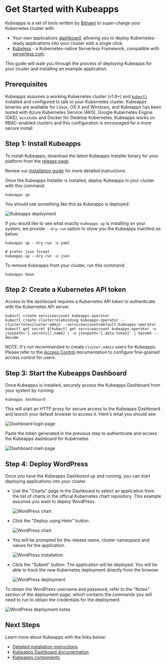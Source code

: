 # Get Started with Kubeapps

Kubeapps is a set of tools written by [Bitnami](https://bitnami.com) to super-charge your Kubernetes cluster with:

* Your own applications [dashboard](https://kubeapps.com/), allowing you to deploy Kubernetes-ready applications into your cluster with a single click.
* [Kubeless](http://kubeless.io/) - a Kubernetes-native Serverless Framework, compatible with [serverless.com](https://serverless.com).

This guide will walk you through the process of deploying Kubeapps for your cluster and installing an example application.

## Prerequisites

Kubeapps assumes a working Kubernetes cluster (v1.8+) and [`kubectl`](https://kubernetes.io/docs/tasks/tools/install-kubectl/) installed and configured to talk to your Kubernetes cluster. Kubeapps binaries are available for Linux, OS X and Windows, and Kubeapps has been tested with Azure Kubernetes Service (AKS), Google Kubernetes Engine (GKE), `minikube` and Docker for Desktop Kubernetes. Kubeapps works on RBAC-enabled clusters and this configuration is encouraged for a more secure install.

## Step 1: Install Kubeapps

To install Kubeapps, download the latest Kubeapps Installer binary for your platform from the [release page](https://github.com/kubeapps/kubeapps/releases).

Review our [installation guide](./install.md) for more detailed instructions.

Once the Kubeapps Installer is installed, deploy Kubeapps in your cluster with this command:

```
kubeapps up
```

You should see something like this as Kubeapps is deployed:

![Kubeapps deployment](../img/kubeapps-up.png)

If you would like to see what exactly `kubeapps up` is installing on your system, we provide `--dry-run` option to show you the Kubeapps manifest as below:

```
kubeapps up --dry-run -o yaml

# prefer json format
kubeapps up --dry-run -o json
```

To remove Kubeapps from your cluster, run this command:

```
kubeapps down
```

## Step 2: Create a Kubernetes API token

Access to the dashboard requires a Kubernetes API token to authenticate with the Kubernetes API server.

```
kubectl create serviceaccount kubeapps-operator
kubectl create clusterrolebinding kubeapps-operator --clusterrole=cluster-admin --serviceaccount=default:kubeapps-operator
kubectl get secret $(kubectl get serviceaccount kubeapps-operator -o jsonpath='{.secrets[].name}') -o jsonpath='{.data.token}' | base64 --decode
```

NOTE: It's not recommended to create `cluster-admin` users for Kubeapps. Please refer to the [Access Control](/docs/user/access-control.md) documentation to configure fine-grained access control for users.

## Step 3: Start the Kubeapps Dashboard

Once Kubeapps is installed, securely access the Kubeapps Dashboard from your system by running:

```
kubeapps dashboard
```

This will start an HTTP proxy for secure access to the Kubeapps Dashboard and launch your default browser to access it. Here's what you should see:

![Dashboard login page](../img/dashboard-login.png)

Paste the token generated in the previous step to authenticate and access the Kubeapps dashboard for Kubernetes.

![Dashboard main page](../img/dashboard-home.png)

## Step 4: Deploy WordPress

Once you have the Kubeapps Dashboard up and running, you can start deploying applications into your cluster.

* Use the "Charts" page in the Dashboard to select an application from the list of charts in the official Kubernetes chart repository. This example assumes you want to deploy WordPress.

  ![WordPress chart](../img/wordpress-search.png)

* Click the "Deploy using Helm" button.

  ![WordPress chart](../img/wordpress-chart.png)

* You will be prompted for the release name, cluster namespace and values for the application.

  ![WordPress installation](../img/wordpress-installation.png)

* Click the "Submit" button. The application will be deployed. You will be able to track the new Kubernetes deployment directly from the browser.

  ![WordPress deployment](../img/wordpress-deployment.png)

To obtain the WordPress username and password, refer to the "Notes" section of the deployment page, which contains the commands you will need to run to obtain the credentials for the deployment.

![WordPress deployment notes](../img/wordpress-notes.png)

## Next Steps

Learn more about Kubeapps with the links below:

* [Detailed installation instructions](install.md)
* [Kubeapps Dashboard documentation](dashboard.md)
* [Kubeapps components](components.md)
